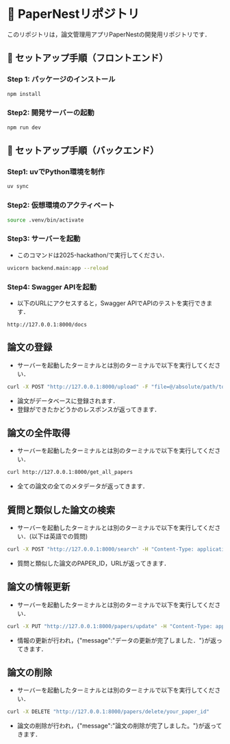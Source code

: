 # 🎯 PaperNestリポジトリ

このリポジトリは，論文管理用アプリPaperNestの開発用リポジトリです．

## 🚀 セットアップ手順（フロントエンド）

### Step 1: パッケージのインストール

```bash
npm install
```

### Step2: 開発サーバーの起動
```bash
npm run dev
```

## 🚀 セットアップ手順（バックエンド）
### Step1: uvでPython環境を制作
```bash
uv sync
```

### Step2: 仮想環境のアクティベート
```bash
source .venv/bin/activate
```

### Step3: サーバーを起動
- このコマンドは2025-hackathon/で実行してください．
```bash
uvicorn backend.main:app --reload
```

### Step4: Swagger APIを起動
- 以下のURLにアクセスすると，Swagger APIでAPIのテストを実行できます．
```
http://127.0.0.1:8000/docs
```

## 論文の登録
- サーバーを起動したターミナルとは別のターミナルで以下を実行してください．
```bash
curl -X POST "http://127.0.0.1:8000/upload" -F "file=@/absolute/path/to/your/pdf" -F "category=your_research_category"
```
- 論文がデータベースに登録されます．
- 登録ができたかどうかのレスポンスが返ってきます．

## 論文の全件取得
- サーバーを起動したターミナルとは別のターミナルで以下を実行してください．
```bash
curl http://127.0.0.1:8000/get_all_papers
```
- 全ての論文の全てのメタデータが返ってきます．

## 質問と類似した論文の検索
- サーバーを起動したターミナルとは別のターミナルで以下を実行してください．(以下は英語での質問)
```bash
curl -X POST "http://127.0.0.1:8000/search" -H "Content-Type: application/json" -d '{"question": "(Please input your query)", "lang": "en"}'
```
- 質問と類似した論文のPAPER_ID，URLが返ってきます．

## 論文の情報更新
- サーバーを起動したターミナルとは別のターミナルで以下を実行してください．
```bash
curl -X PUT "http://127.0.0.1:8000/papers/update" -H "Content-Type: application/json" -d '{"paper_id": "your_paper_id", "field": "field_you_want_to_update", "value": destination_value}'
```
- 情報の更新が行われ，{"message":"データの更新が完了しました．"}が返ってきます．

## 論文の削除
- サーバーを起動したターミナルとは別のターミナルで以下を実行してください．
```bash
curl -X DELETE "http://127.0.0.1:8000/papers/delete/your_paper_id"
```
- 論文の削除が行われ，{"message":"論文の削除が完了しました。"}が返ってきます．